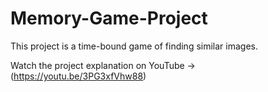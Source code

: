 # Memory-Game-Project
This project is a time-bound game of finding similar images.

Watch the project explanation on YouTube -> (https://youtu.be/3PG3xfVhw88)
